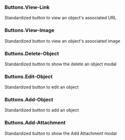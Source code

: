 
### Buttons.View-Link
  Standardized button to view an object's associated URL
### Buttons.View-Image
  Standardized button to view an object's associated image
### Buttons.Delete-Object
  Standardized button to show the delete an object modal
### Buttons.Edit-Object
  Standardized button to edit an object  
### Buttons.Add-Object
  Standardized button to add an object
### Buttons.Add-Attachment
  Standardized button to show the Add Attachment modal